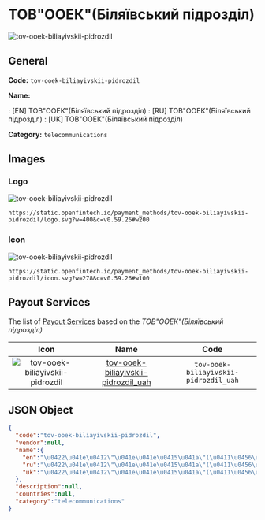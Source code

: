 
# ТОВ"ООЕК"(Біляївський підрозділ) 
![tov-ooek-biliayivskii-pidrozdil](https://static.openfintech.io/payment_methods/tov-ooek-biliayivskii-pidrozdil/logo.svg?w=400&c=v0.59.26#w200)  

## General 
**Code:** `tov-ooek-biliayivskii-pidrozdil` 
 
**Name:** 
 
:	[EN] ТОВ"ООЕК"(Біляївський підрозділ) 
:	[RU] ТОВ"ООЕК"(Біляївський підрозділ) 
:	[UK] ТОВ"ООЕК"(Біляївський підрозділ) 
 
**Category:** `telecommunications` 
 

## Images 

### Logo 
![tov-ooek-biliayivskii-pidrozdil](https://static.openfintech.io/payment_methods/tov-ooek-biliayivskii-pidrozdil/logo.svg?w=400&c=v0.59.26#w200)  

```
https://static.openfintech.io/payment_methods/tov-ooek-biliayivskii-pidrozdil/logo.svg?w=400&c=v0.59.26#w200
```  

### Icon 
![tov-ooek-biliayivskii-pidrozdil](https://static.openfintech.io/payment_methods/tov-ooek-biliayivskii-pidrozdil/icon.svg?w=278&c=v0.59.26#w100)  

```
https://static.openfintech.io/payment_methods/tov-ooek-biliayivskii-pidrozdil/icon.svg?w=278&c=v0.59.26#w100
```  

## Payout Services 
 
The list of [Payout Services](/payout-services/) based on the _ТОВ"ООЕК"(Біляївський підрозділ)_ 

|Icon|Name|Code| 
|:---:|:---:|:---:| 
|![tov-ooek-biliayivskii-pidrozdil](https://static.openfintech.io/payout_methods/tov-ooek-biliayivskii-pidrozdil/icon.svg?w=278&c=v0.59.26#w40) |[tov-ooek-biliayivskii-pidrozdil_uah](/payout-services/tov-ooek-biliayivskii-pidrozdil_uah/)|`tov-ooek-biliayivskii-pidrozdil_uah`| 
 

## JSON Object 

```json
{
  "code":"tov-ooek-biliayivskii-pidrozdil",
  "vendor":null,
  "name":{
    "en":"\u0422\u041e\u0412\"\u041e\u041e\u0415\u041a\"(\u0411\u0456\u043b\u044f\u0457\u0432\u0441\u044c\u043a\u0438\u0439 \u043f\u0456\u0434\u0440\u043e\u0437\u0434\u0456\u043b)",
    "ru":"\u0422\u041e\u0412\"\u041e\u041e\u0415\u041a\"(\u0411\u0456\u043b\u044f\u0457\u0432\u0441\u044c\u043a\u0438\u0439 \u043f\u0456\u0434\u0440\u043e\u0437\u0434\u0456\u043b)",
    "uk":"\u0422\u041e\u0412\"\u041e\u041e\u0415\u041a\"(\u0411\u0456\u043b\u044f\u0457\u0432\u0441\u044c\u043a\u0438\u0439 \u043f\u0456\u0434\u0440\u043e\u0437\u0434\u0456\u043b)"
  },
  "description":null,
  "countries":null,
  "category":"telecommunications"
}
```  
